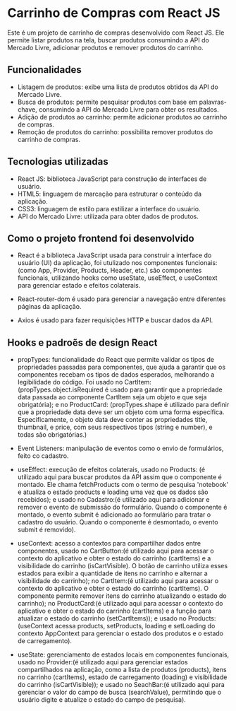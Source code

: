 # Carrinho de Compras com React JS

Este é um projeto de carrinho de compras desenvolvido com React JS. Ele permite listar produtos na tela, buscar produtos consumindo a API do Mercado Livre, adicionar produtos e remover produtos do carrinho.

## Funcionalidades

- Listagem de produtos: exibe uma lista de produtos obtidos da API do Mercado Livre.
- Busca de produtos: permite pesquisar produtos com base em palavras-chave, consumindo a API do Mercado Livre para obter os resultados.
- Adição de produtos ao carrinho: permite adicionar produtos ao carrinho de compras.
- Remoção de produtos do carrinho: possibilita remover produtos do carrinho de compras.

## Tecnologias utilizadas

- React JS: biblioteca JavaScript para construção de interfaces de usuário.
- HTML5: linguagem de marcação para estruturar o conteúdo da aplicação.
- CSS3: linguagem de estilo para estilizar a interface do usuário.
- API do Mercado Livre: utilizada para obter dados de produtos.

## Como o projeto frontend foi desenvolvido

- React é a biblioteca JavaScript usada para construir a interface do usuário (UI) da aplicação, foi utulizado nos componentes funcionais:(como App, Provider, Products, Header, etc.) são componentes funcionais, utilizando hooks como useState, useEffect, e useContext para gerenciar estado e efeitos colaterais.

- React-router-dom é usado para gerenciar a navegação entre diferentes páginas da aplicação.

- Axios é usado para fazer requisições HTTP e buscar dados da API.

## Hooks e padroẽs de design React

- propTypes: funcionalidade do React que permite validar os tipos de propriedades passadas para componentes, que ajuda a garantir que os componentes recebam os tipos de dados esperados, melhorando a legibilidade do código. Foi usado no CartItem: (propTypes.object.isRequired é usado para garantir que a propriedade data passada ao componente CartItem seja um objeto e que seja obrigatória); e no ProductCard: (propTypes.shape é utilizado para definir que a propriedade data deve ser um objeto com uma forma específica. Especificamente, o objeto data deve conter as propriedades title, thumbnail, e price, com seus respectivos tipos (string e number), e todas são obrigatórias.)

- Event Listeners: manipulação de eventos como o envio de formulários, feito co cadastro.

- useEffect: execução de efeitos colaterais, usado no Products: (é utilizado aqui para buscar produtos da API assim que o componente é montado. Ele chama fetchProducts com o termo de pesquisa 'notebook' e atualiza o estado products e loading uma vez que os dados são recebidos); e usado no Cadastro:(é utilizado aqui para adicionar e remover o evento de submissão do formulário. Quando o componente é montado, o evento submit é adicionado ao formulário para tratar o cadastro do usuário. Quando o componente é desmontado, o evento submit é removido).

- useContext: acesso a contextos para compartilhar dados entre componentes, usado no CartButton:(é utilizado aqui para acessar o contexto do aplicativo e obter o estado do carrinho (cartItems) e a visibilidade do carrinho (isCartVisible). O botão de carrinho utiliza esses estados para exibir a quantidade de itens no carrinho e alternar a visibilidade do carrinho); no CartItem:(é utilizado aqui para acessar o contexto do aplicativo e obter o estado do carrinho (cartItems). O componente permite remover itens do carrinho atualizando o estado do carrinho); no ProductCard:(é utilizado aqui para acessar o contexto do aplicativo e obter o estado do carrinho (cartItems) e a função para atualizar o estado do carrinho (setCartItems)); e usado no Products:(useContext acessa products, setProducts, loading e setLoading do contexto AppContext para gerenciar o estado dos produtos e o estado de carregamento).

- useState: gerenciamento de estados locais em componentes funcionais, usado no Provider:(é utilizado aqui para gerenciar estados compartilhados na aplicação, como a lista de produtos (products), itens no carrinho (cartItems), estado de carregamento (loading) e visibilidade do carrinho (isCartVisible)); e usado no SeachBar:(é utilizado aqui para gerenciar o valor do campo de busca (searchValue), permitindo que o usuário digite e atualize o estado do campo de pesquisa).




